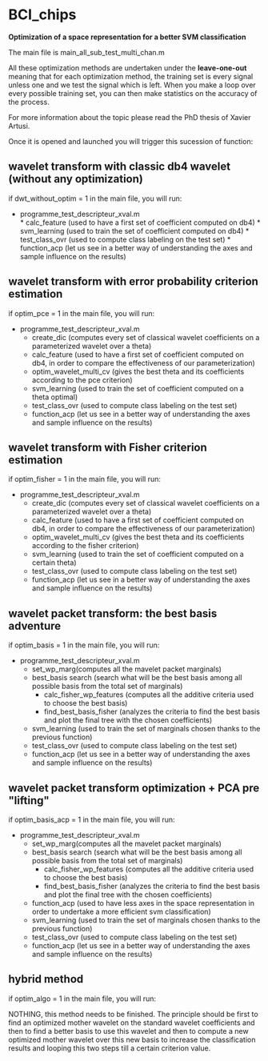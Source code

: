 BCI_chips
=========

**Optimization of a space representation for a better SVM classification**

The main file is main_all_sub_test_multi_chan.m

All these optimization methods are undertaken under the **leave-one-out** meaning that for each optimization method, the training set is every signal unless one and we test the signal which is left. When you make a loop over every possible training set, you can then make statistics on the accuracy of the process.  

For more information about the topic please read the PhD thesis of Xavier Artusi.

Once it is opened and launched you will trigger this sucession of function:

wavelet transform with classic db4 wavelet (without any optimization)
---------------------------------------------------------------------
if dwt_without_optim = 1 in the main file, you will run:

* programme_test_descripteur_xval.m  
      * calc_feature (used to have a first set of coefficient computed on db4)
      * svm_learning (used to train the set of coefficient computed on db4)
      * test_class_ovr (used to compute class labeling on the test set)
      * function_acp (let us see in a better way of understanding the axes and sample influence on the results)
                                                              
                                     
wavelet transform with error probability criterion estimation
-------------------------------------------------------------
if optim_pce = 1 in the main file, you will run:                                    
                                     
* programme_test_descripteur_xval.m  
     * create_dic (computes every set of classical wavelet coefficients on a parameterized wavelet over a theta)
     * calc_feature (used to have a first set of coefficient computed on db4, in order to compare the effectiveness of our parameterization)
     * optim_wavelet_multi_cv (gives the best theta and its coefficients according to the pce criterion)
     * svm_learning (used to train the set of coefficient computed on a theta optimal)
     * test_class_ovr (used to compute class labeling on the test set)
     * function_acp (let us see in a better way of understanding the axes and sample influence on the results)

wavelet transform with Fisher criterion estimation
--------------------------------------------------
if optim_fisher = 1 in the main file, you will run:                                    
                                     
* programme_test_descripteur_xval.m  
     * create_dic (computes every set of classical wavelet coefficients on a parameterized wavelet over a theta)
     * calc_feature (used to have a first set of coefficient computed on db4, in order to compare the effectiveness of our parameterization)
     * optim_wavelet_multi_cv (gives the best theta and its coefficients according to the fisher criterion)
     * svm_learning (used to train the set of coefficient computed on a certain theta)
     * test_class_ovr (used to compute class labeling on the test set)
     * function_acp (let us see in a better way of understanding the axes and sample influence on the results)

wavelet packet transform: the best basis adventure
--------------------------------------------------
if optim_basis = 1 in the main file, you will run:                                    
                                     
* programme_test_descripteur_xval.m  
     * set_wp_marg(computes all the mavelet packet marginals)
     * best_basis search (search what will be the best basis among all possible basis from the total set of marginals)
          * calc_fisher_wp_features (computes all the additive criteria used to choose the best basis)
          * find_best_basis_fisher (analyzes the criteria to find the best basis and plot the final tree with the chosen coefficients)
     * svm_learning (used to train the set of marginals chosen thanks to the previous function)
     * test_class_ovr (used to compute class labeling on the test set)
     * function_acp (let us see in a better way of understanding the axes and sample influence on the results)

wavelet packet transform optimization + PCA pre "lifting"
---------------------------------------------------------
if optim_basis_acp = 1 in the main file, you will run:                                    
                                     
* programme_test_descripteur_xval.m  
     * set_wp_marg(computes all the mavelet packet marginals)
     * best_basis search (search what will be the best basis among all possible basis from the total set of marginals)
          * calc_fisher_wp_features (computes all the additive criteria used to choose the best basis)
          * find_best_basis_fisher (analyzes the criteria to find the best basis and plot the final tree with the chosen coefficients)
     * function_acp (used to have less axes in the space representation in order to undertake a more efficient svm classification)
     * svm_learning (used to train the set of marginals chosen thanks to the previous function)
     * test_class_ovr (used to compute class labeling on the test set)
     * function_acp (let us see in a better way of understanding the axes and sample influence on the results)

hybrid method
-------------
if optim_algo = 1 in the main file, you will run:

NOTHING, this method needs to be finished. The principle should be first to find an optimized mother wavelet on the standard wavelet coefficients and then to find a better basis to use this wavelet and then to compute a new optimized mother wavelet over this new basis to increase the classification results and looping this two steps till a certain criterion value.


